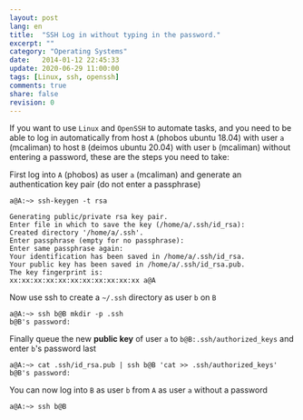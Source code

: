 ```yaml
---
layout: post
lang: en
title:  "SSH Log in without typing in the password."
excerpt: ""
category: "Operating Systems"
date:   2014-01-12 22:45:33
update: 2020-06-29 11:00:00
tags: [Linux, ssh, openssh]
comments: true
share: false
revision: 0
---
```


If you want to use `Linux` and `OpenSSH` to automate tasks, and you need to be able to log in automatically from host `A` (phobos ubuntu 18.04) with user `a` (mcaliman) to host `B` (deimos ubuntu 20.04) with user `b` (mcaliman) without entering a password, these are the steps you need to take: 

First log into `A` (phobos) as user `a` (mcaliman) and generate an authentication key pair (do not enter a passphrase)

```
a@A:~> ssh-keygen -t rsa

Generating public/private rsa key pair.
Enter file in which to save the key (/home/a/.ssh/id_rsa): 
Created directory '/home/a/.ssh'.
Enter passphrase (empty for no passphrase): 
Enter same passphrase again: 
Your identification has been saved in /home/a/.ssh/id_rsa.
Your public key has been saved in /home/a/.ssh/id_rsa.pub.
The key fingerprint is:
xx:xx:xx:xx:xx:xx:xx:xx:xx:xx:xx a@A
```

Now use ssh to create a `~/.ssh` directory as user `b` on `B` 

```
a@A:~> ssh b@B mkdir -p .ssh
b@B's password: 
```

Finally queue the new **public key** of user `a` to `b@B:.ssh/authorized_keys` and enter `b`'s password last

```
a@A:~> cat .ssh/id_rsa.pub | ssh b@B 'cat >> .ssh/authorized_keys'
b@B's password: 
```

You can now log into `B` as user `b` from `A` as user `a` without a password

```
a@A:~> ssh b@B
```

